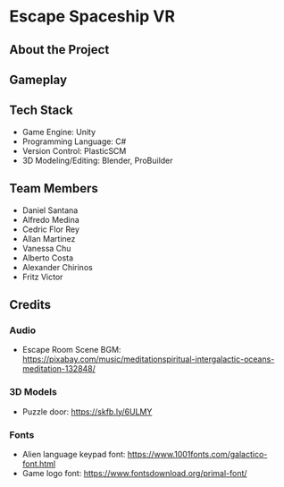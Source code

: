 # Escape Spaceship VR

## About the Project

## Gameplay

## Tech Stack
- Game Engine: Unity
- Programming Language: C#
- Version Control: PlasticSCM
- 3D Modeling/Editing: Blender, ProBuilder

## Team Members
- Daniel Santana
- Alfredo Medina
- Cedric Flor Rey
- Allan Martinez
- Vanessa Chu
- Alberto Costa
- Alexander Chirinos
- Fritz Victor
## Credits
### Audio
- Escape Room Scene BGM: https://pixabay.com/music/meditationspiritual-intergalactic-oceans-meditation-132848/
### 3D Models
- Puzzle door: https://skfb.ly/6ULMY
### Fonts
- Alien language keypad font: https://www.1001fonts.com/galactico-font.html
- Game logo font: https://www.fontsdownload.org/primal-font/
